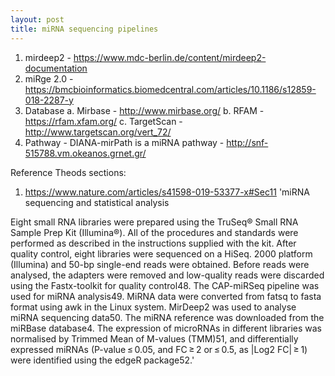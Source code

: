 ```yaml
---
layout: post
title: miRNA sequencing pipelines
---
```


1. mirdeep2 - https://www.mdc-berlin.de/content/mirdeep2-documentation
2. miRge 2.0 - https://bmcbioinformatics.biomedcentral.com/articles/10.1186/s12859-018-2287-y
3. Database 
  a. Mirbase - http://www.mirbase.org/
  b. RFAM - https://rfam.xfam.org/
  c. TargetScan - http://www.targetscan.org/vert_72/
4. Pathway - DIANA-mirPath is a miRNA pathway - http://snf-515788.vm.okeanos.grnet.gr/

Reference Theods sections:
1. https://www.nature.com/articles/s41598-019-53377-x#Sec11
'miRNA sequencing and statistical analysis

Eight small RNA libraries were prepared using the TruSeq® Small RNA Sample Prep Kit (Illumina®). All of the procedures and standards were performed as described in the instructions supplied with the kit. After quality control, eight libraries were sequenced on a HiSeq. 2000 platform (Illumina) and 50-bp single-end reads were obtained. Before reads were analysed, the adapters were removed and low-quality reads were discarded using the Fastx-toolkit for quality control48. The CAP-miRSeq pipeline was used for miRNA analysis49. MiRNA data were converted from fatsq to fasta format using awk in the Linux system. MirDeep2 was used to analyse miRNA sequencing data50. The miRNA reference was downloaded from the miRBase database4. The expression of microRNAs in different libraries was normalised by Trimmed Mean of M-values (TMM)51, and differentially expressed miRNAs (P-value ≤ 0.05, and FC ≥ 2 or ≤ 0.5, as |Log2 FC| ≥ 1) were identified using the edgeR package52.'
